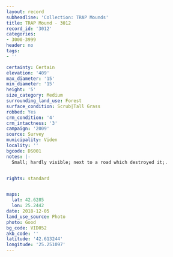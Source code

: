 ```yaml
---
layout: record
subheadline: 'Collection: TRAP Mounds'
title: TRAP Mound - 3012
record_id: '3012'
categories:
- 3000-3999
header: no
tags:
- ''

certainty: Certain
elevation: '409'
max_diameter: '15'
min_diameter: '15'
height: '5'
size_category: Medium
surrounding_land_use: Forest
surface_condition: Scrub|Tall Grass
robbed: Yes
crm_condition: '4'
crm_intactness: '3'
campaign: '2009'
source: Survey
municipality: Viden
locality: ''
bgcode: DS001
notes: |-
  Small; hardly visible; next to a road which destroyed it;.


rights: standard


maps:
  lat: 42.6285
  lon: 25.2442
date: 2018-12-05
land_use_source: Photo
photo: Good
bg_code: VID052
akb_code: ''
latitude: '42.613244'
longitude: '25.251097'
---
```

